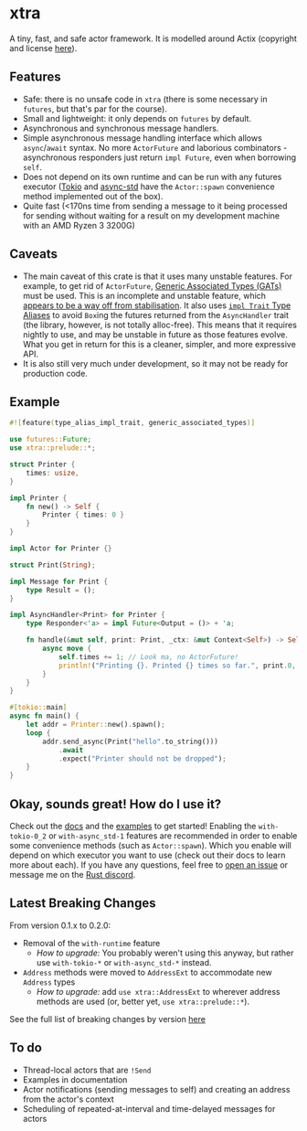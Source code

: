 # xtra
A tiny, fast, and safe actor framework. It is modelled around Actix (copyright and license [here](https://github.com/Restioson/xtra/blob/master/LICENSE-ACTIX)).

## Features
- Safe: there is no unsafe code in `xtra` (there is some necessary in `futures`, but that's par for the course).
- Small and lightweight: it only depends on `futures` by default.
- Asynchronous and synchronous message handlers.
- Simple asynchronous message handling interface which allows `async`/`await` syntax. No more `ActorFuture` and 
laborious combinators - asynchronous responders just return `impl Future`, even when borrowing `self`.
- Does not depend on its own runtime and can be run with any futures executor ([Tokio](https://tokio.rs/) and 
[async-std](https://async.rs/) have the `Actor::spawn` convenience method implemented out of the box).
- Quite fast (<170ns time from sending a message to it being processed for sending without waiting for a result on my
development machine with an AMD Ryzen 3 3200G)

## Caveats
- The main caveat of this crate is that it uses many unstable features. For example, to get rid of `ActorFuture`,
[Generic Associated Types (GATs)](https://github.com/rust-lang/rfcs/blob/master/text/1598-generic_associated_types.md)
must be used. This is an incomplete and unstable feature, which [appears to be a way off from stabilisation](https://github.com/rust-lang/rust/issues/44265).
It also uses [`impl Trait` Type Aliases](https://github.com/rust-lang/rfcs/pull/2515) to avoid `Box`ing the futures
returned from the `AsyncHandler` trait (the library, however, is not totally alloc-free). This means that it requires
nightly to use, and may be unstable in future as those features evolve. What you get in return for this is a cleaner,
simpler, and more expressive API. 
- It is also still very much under development, so it may not be ready for production code.

## Example
```rust
#![feature(type_alias_impl_trait, generic_associated_types)]

use futures::Future;
use xtra::prelude::*;

struct Printer {
    times: usize,
}

impl Printer {
    fn new() -> Self {
        Printer { times: 0 }
    }
}

impl Actor for Printer {}

struct Print(String);

impl Message for Print {
    type Result = ();
}

impl AsyncHandler<Print> for Printer {
    type Responder<'a> = impl Future<Output = ()> + 'a;

    fn handle(&mut self, print: Print, _ctx: &mut Context<Self>) -> Self::Responder<'_> {
        async move {
            self.times += 1; // Look ma, no ActorFuture!
            println!("Printing {}. Printed {} times so far.", print.0, self.times);
        }
    }
}

#[tokio::main]
async fn main() {
    let addr = Printer::new().spawn();
    loop {
        addr.send_async(Print("hello".to_string()))
            .await
            .expect("Printer should not be dropped");
    }
}
```

## Okay, sounds great! How do I use it?
Check out the [docs](https://docs.rs/xtra) and the [examples](https://github.com/Restioson/xtra/blob/master/examples)
to get started! Enabling the `with-tokio-0_2` or `with-async_std-1` features are recommended in order to enable some 
convenience methods (such as `Actor::spawn`). Which you enable will depend on which executor you want to use (check out
their docs to learn more about each). If you have any questions, feel free to [open an issue](https://github.com/Restioson/xtra/issues/new)
or message me on the [Rust discord](https://bit.ly/rust-community).

## Latest Breaking Changes
From version 0.1.x to 0.2.0:
- Removal of the `with-runtime` feature
    - *How to upgrade:* You probably weren't using this anyway, but rather use `with-tokio-*` or `with-async_std-*`
    instead.
- `Address` methods were moved to `AddressExt` to accommodate new `Address` types
    - *How to upgrade:* add `use xtra::AddressExt` to wherever address methods are used (or, better yet, 
    `use xtra::prelude::*`).
    
See the full list of breaking changes by version [here](https://github.com/Restioson/xtra/blob/master/BREAKING-CHANGES.md)

## To do
- Thread-local actors that are `!Send`
- Examples in documentation
- Actor notifications (sending messages to self) and creating an address from the actor's context
- Scheduling of repeated-at-interval and time-delayed messages for actors

